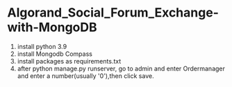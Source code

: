 # Algorand_Social_Forum_Exchange-with-MongoDB
1) install python 3.9
2) install Mongodb Compass
3) install packages as requirements.txt
4) after python manage.py runserver, go to admin and enter Ordermanager and enter a number(usually '0'),then click save.
